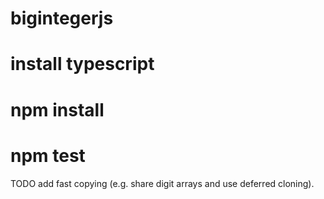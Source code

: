 # bigintegerjs

# install typescript
# npm install
# npm test

TODO add fast copying (e.g. share digit arrays and use deferred cloning).